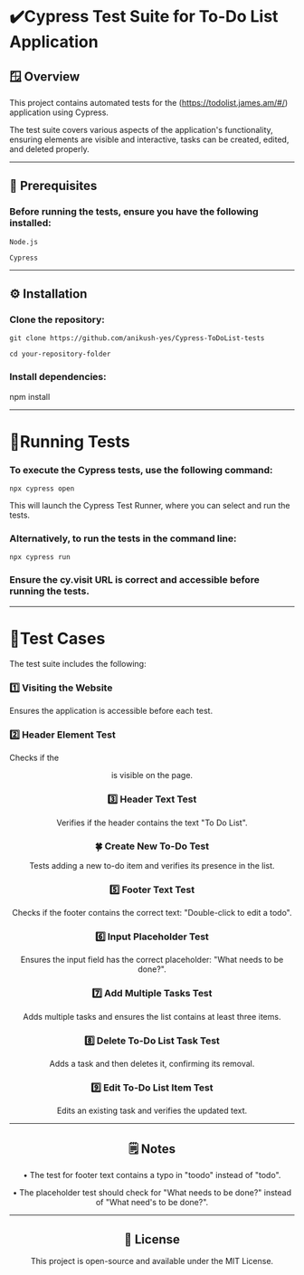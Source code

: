 
# ✔️Cypress Test Suite for To-Do List Application

## 🪟 Overview

This project contains automated tests for the (https://todolist.james.am/#/) application using Cypress.

The test suite covers various aspects of the application's functionality, ensuring elements are visible and interactive, tasks can be created, edited, and deleted properly.
***
## 📃 Prerequisites

### Before running the tests, ensure you have the following installed:
```
Node.js

Cypress
```
***
## ⚙️ Installation

### Clone the repository:
```
git clone https://github.com/anikush-yes/Cypress-ToDoList-tests

cd your-repository-folder
```
### Install dependencies:

npm install
***
# 🚀Running Tests

### To execute the Cypress tests, use the following command:
```
npx cypress open
```
This will launch the Cypress Test Runner, where you can select and run the tests.

### Alternatively, to run the tests in the command line:
```
npx cypress run
```
### Ensure the cy.visit URL is correct and accessible before running the tests.
***
# 🧪Test Cases

The test suite includes the following:

### 1️⃣ Visiting the Website

Ensures the application is accessible before each test.

### 2️⃣ Header Element Test

Checks if the <header> is visible on the page.

### 3️⃣ Header Text Test

Verifies if the header contains the text "To Do List".

### 🍀 Create New To-Do Test

Tests adding a new to-do item and verifies its presence in the list.

### 5️⃣ Footer Text Test

Checks if the footer contains the correct text: "Double-click to edit a todo".

### 6️⃣ Input Placeholder Test

Ensures the input field has the correct placeholder: "What needs to be done?".

### 7️⃣ Add Multiple Tasks Test

Adds multiple tasks and ensures the list contains at least three items.

### 8️⃣ Delete To-Do List Task Test

Adds a task and then deletes it, confirming its removal.

### 9️⃣ Edit To-Do List Item Test

Edits an existing task and verifies the updated text.
***
## 🗒️ Notes

• The test for footer text contains a typo in "toodo" instead of "todo".

• The placeholder test should check for "What needs to be done?" instead of "What need's to be done?".
***

## 🪪 License

This project is open-source and available under the MIT License.
